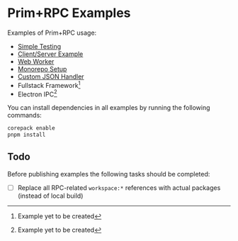 # Prim+RPC Examples

Examples of Prim+RPC usage:

- [Simple Testing](./examples/01-simple-test/)
- [Client/Server Example](./examples/02-client-server/)
- [Web Worker](./examples/03-web-worker)
- [Monorepo Setup](./examples/04-monorepo)
- [Custom JSON Handler](./examples/05-custom-handler)
- Fullstack Framework[^1]
- Electron IPC[^1]

You can install dependencies in all examples by running the following commands:

```zsh
corepack enable
pnpm install
```

## Todo

Before publishing examples the following tasks should be completed:

- [ ] Replace all RPC-related `workspace:*` references with actual packages
      (instead of local build)

[^1]: Example yet to be created
